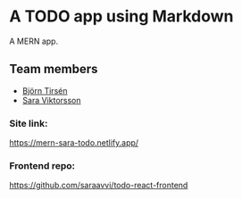 # A TODO app using Markdown

A MERN app.

## Team members

- [Björn Tirsén](https://github.com/bjorntirsen)
- [Sara Viktorsson](https://github.com/saraavvi)

### Site link:

https://mern-sara-todo.netlify.app/

### Frontend repo:

https://github.com/saraavvi/todo-react-frontend
